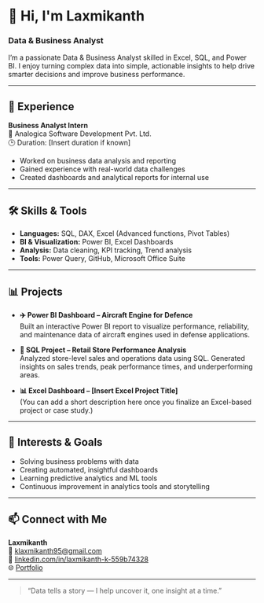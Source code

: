 # 👋 Hi, I'm Laxmikanth 

### Data & Business Analyst

I’m a passionate Data & Business Analyst skilled in Excel, SQL, and Power BI. I enjoy turning complex data into simple, actionable insights to help drive smarter decisions and improve business performance.

---

## 💼 Experience

**Business Analyst Intern**  
📍 Analogica Software Development Pvt. Ltd.  
🕒 Duration: [Insert duration if known]  
- Worked on business data analysis and reporting  
- Gained experience with real-world data challenges  
- Created dashboards and analytical reports for internal use

---

## 🛠️ Skills & Tools

- **Languages:** SQL, DAX, Excel (Advanced functions, Pivot Tables)
- **BI & Visualization:** Power BI, Excel Dashboards
- **Analysis:** Data cleaning, KPI tracking, Trend analysis
- **Tools:** Power Query, GitHub, Microsoft Office Suite

---

## 📊 Projects

- **✈️ Power BI Dashboard – Aircraft Engine for Defence**  
  Built an interactive Power BI report to visualize performance, reliability, and maintenance data of aircraft engines used in defense applications.

- **🛒 SQL Project – Retail Store Performance Analysis**  
  Analyzed store-level sales and operations data using SQL. Generated insights on sales trends, peak performance times, and underperforming areas.

- **📊 Excel Dashboard – [Insert Excel Project Title]**  
  (You can add a short description here once you finalize an Excel-based project or case study.)

---

## 🎯 Interests & Goals

- Solving business problems with data
- Creating automated, insightful dashboards
- Learning predictive analytics and ML tools
- Continuous improvement in analytics tools and storytelling

---

## 📫 Connect with Me

**Laxmikanth**  
📧 klaxmikanth95@gmail.com  
🔗 [linkedin.com/in/laxmikanth-k-559b74328](https://www.linkedin.com/in/laxmikanth-k-559b74328/)  
🌐 [Portfolio](https://laxmikanth2580.github.io/)

---

> “Data tells a story — I help uncover it, one insight at a time.”
